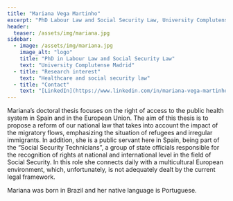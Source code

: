 ```yaml
---
title: "Mariana Vega Martinho"
excerpt: "PhD Labour Law and Social Security Law, University Complutense Madrid"
header:
  teaser: /assets/img/mariana.jpg
sidebar:
  - image: /assets/img/mariana.jpg
    image_alt: "logo"
    title: "PhD in Labour Law and Social Security Law"
    text: "University Complutense Madrid"
  - title: "Research interest"
    text: "Healthcare and social security law"
  - title: "Contact"
    text: "[LinkedIn](https://www.linkedin.com/in/mariana-vega-martinho-936b47126/)"
---
```


Mariana’s doctoral thesis focuses on the right of access to the public health system in Spain and in the European Union. The aim of this thesis is to propose a reform of our national law that takes into account the impact of the migratory flows, emphasizing the situation of refugees and irregular immigrants. In addition, she is a public servant here in Spain, being part of the “Social Security Technicians”, a group of state officials responsible for the recognition of rights at national and international level in the field of Social Security. In this role she connects daily with a multicultural European environment, which, unfortunately, is not adequately dealt by the current legal framework.

Mariana was born in Brazil and her native language is Portuguese.
